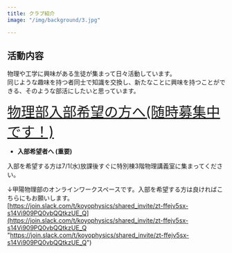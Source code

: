 ```yaml
---
title: クラブ紹介
image: "/img/background/3.jpg"

---
```

<!-- ここに部員紹介が挟まる(layout/member/single.htmlに記述してある) -->

## 活動内容

物理や工学に興味がある生徒が集まって日々活動しています。  
同じような趣味を持つ者同士で知識を交換し、新たなことに興味を持つことができる、そのような部活にしたいと思っています。

<font size  = "6">[物理部入部希望の方へ(随時募集中です！)](/pdf/keizi.pdf)</font>

 

* **入部希望者へ (重要)**

入部を希望する方は7/1(水)放課後すぐに特別棟3階物理講義室に集まってください。

↓甲陽物理部のオンラインワークスペースです。入部を希望する方は良ければこちらにもお願いします。[https://join.slack.com/t/koyophysics/shared_invite/zt-ffejv5sx-s14Vi909PQ0vbQQtkzUE_Q](https://join.slack.com/t/koyophysics/shared_invite/zt-ffejv5sx-s14Vi909PQ0vbQQtkzUE_Q "https://join.slack.com/t/koyophysics/shared_invite/zt-ffejv5sx-s14Vi909PQ0vbQQtkzUE_Q")
